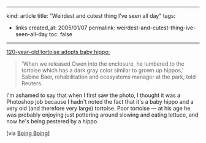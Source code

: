 -----
kind: article
title: "Weirdest and cutest thing I&#8217;ve seen all day"
tags:
- links
created_at: 2005/01/07
permalink: weirdest-and-cutest-thing-ive-seen-all-day
toc: false
-----

<p><a href="http://story.news.yahoo.com/news?tmpl=story&ncid=753&e=1&u=/nm/20050106/sc_nm/kenya_hippo_dc">120-year-old tortoise adopts baby hippo:</a></p>

<blockquote>
<p>'When we released Owen into the enclosure, he lumbered to the tortoise which has a dark gray color similar to grown up hippos,' Sabine Baer, rehabilitation and ecosystems manager at the park, told Reuters.</p>
</blockquote>

<p>I'm ashamed to say that when I first saw the photo, I thought it was a Photoshop job because I hadn't noted the fact that it's a baby hippo and a very old (and therefore very large) tortoise. Poor tortoise &mdash; at his age he was probably enjoying just pottering around slowing and eating lettuce, and now he's being pestered by a hippo.</p>

<p>[via <a href="http://www.boingboing.net/">Boing Boing</a>]</p>


